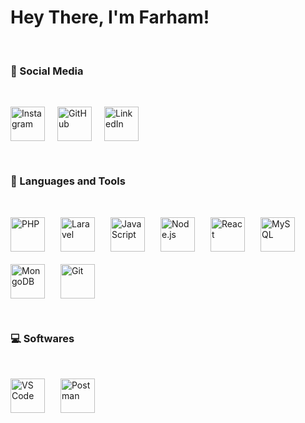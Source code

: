 # Hey There, I'm Farham!

<br />

### 📱 Social Media

<br />

<p align="left" style="display: flex; flex-wrap: wrap; gap: 20px;">
  <a href="https://www.instagram.com/the.farham" target="_blank">
    <img src="https://skillicons.dev/icons?i=instagram" width="55" alt="Instagram" />
  </a>
  <a href="https://github.com/Farham-Zaker" target="_blank">
    <img src="https://skillicons.dev/icons?i=github" width="55" alt="GitHub" />
  </a>
  <a href="https://www.linkedin.com/in/farham-zaker/" target="_blank">
    <img src="https://skillicons.dev/icons?i=linkedin" width="55" alt="LinkedIn" />
  </a>
</p>

<br />

### 🧰 Languages and Tools

<br />

<p align="left" style="display: flex; flex-wrap: wrap; column-gap: 25px; row-gap: 20px;">
  <img src="https://skillicons.dev/icons?i=php" width="55" alt="PHP" />
  <img src="https://skillicons.dev/icons?i=laravel" width="55" alt="Laravel" />
  <img src="https://skillicons.dev/icons?i=js" width="55" alt="JavaScript" />
  <img src="https://skillicons.dev/icons?i=nodejs" width="55" alt="Node.js" />
  <img src="https://skillicons.dev/icons?i=react" width="55" alt="React" />
  <img src="https://skillicons.dev/icons?i=mysql" width="55" alt="MySQL" />
  <img src="https://skillicons.dev/icons?i=mongodb" width="55" alt="MongoDB" />
  <img src="https://skillicons.dev/icons?i=git" width="55" alt="Git" />
</p>

<br />

### 💻 Softwares

<br />

<p align="left" style="display: flex; flex-wrap: wrap; column-gap: 25px; row-gap: 20px;">
  <img src="https://skillicons.dev/icons?i=vscode" width="55" alt="VS Code" />
  <img src="https://skillicons.dev/icons?i=postman" width="55" alt="Postman" />
</p>
